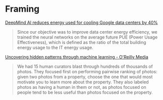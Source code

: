 # Framing

[DeepMind AI reduces energy used for cooling Google data centers by 40%](https://www.blog.google/topics/environment/deepmind-ai-reduces-energy-used-for/)

> Since our objective was to improve data center energy efficiency, we trained the neural networks on the average future PUE \(Power Usage Effectiveness\), which is defined as the ratio of the total building energy usage to the IT energy usage.

[Uncovering hidden patterns through machine learning - O'Reilly Media](https://www.oreilly.com/ideas/uncovering-hidden-patterns-through-machine-learning)

> We had 15 human curators blast through hundreds of thousands of photos. They focused first on performing pairwise ranking of photos: given two photos from a property, choose the one that would most motivate you to learn more about the property. They also labeled photos as having a human in them or not, as photos focused on people tend to be less useful than photos focused on the property.

